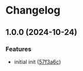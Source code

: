 # Changelog

## 1.0.0 (2024-10-24)


### Features

* initial init ([57f3a6c](https://github.com/Jmainguy/autoweb/commit/57f3a6c7e7fb0302d91188ffc4ba7b081d12b4cf))

